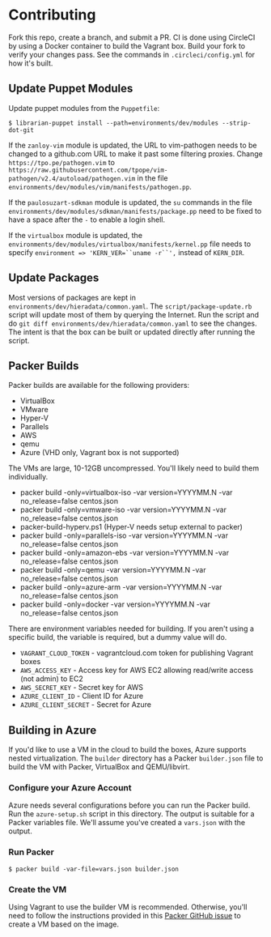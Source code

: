 # Contributing

Fork this repo, create a branch, and submit a PR. CI is done using CircleCI by using a Docker container to build the Vagrant box. Build your fork to verify your changes pass. See the commands in `.circleci/config.yml` for how it's built.

## Update Puppet Modules

Update puppet modules from the `Puppetfile`:
```shell
$ librarian-puppet install --path=environments/dev/modules --strip-dot-git
```

If the `zanloy-vim` module is updated, the URL to vim-pathogen needs to be changed to a github.com URL to make it past some filtering proxies. Change `https://tpo.pe/pathogen.vim` to `https://raw.githubusercontent.com/tpope/vim-pathogen/v2.4/autoload/pathogen.vim` in the file `environments/dev/modules/vim/manifests/pathogen.pp`.

If the `paulosuzart-sdkman` module is updated, the `su` commands in the file `environments/dev/modules/sdkman/manifests/package.pp` need to be fixed to have a space after the ` - ` to enable a login shell.

If the `virtualbox` module is updated, the `environments/dev/modules/virtualbox/manifests/kernel.pp` file needs to specify `environment => 'KERN_VER=``uname -r``',` instead of `KERN_DIR`.

## Update Packages

Most versions of packages are kept in `environments/dev/hieradata/common.yaml`. The `script/package-update.rb` script will update most of them by querying the Internet. Run the script and do `git diff environments/dev/hieradata/common.yaml` to see the changes. The intent is that the box can be built or updated directly after running the script.

## Packer Builds

Packer builds are available for the following providers:

* VirtualBox
* VMware
* Hyper-V
* Parallels
* AWS
* qemu
* Azure (VHD only, Vagrant box is not supported)

The VMs are large, 10-12GB uncompressed. You'll likely need to build them individually.

* packer build -only=virtualbox-iso -var version=YYYYMM.N -var no_release=false centos.json
* packer build -only=vmware-iso     -var version=YYYYMM.N -var no_release=false centos.json
* packer-build-hyperv.ps1           (Hyper-V needs setup external to packer)
* packer build -only=parallels-iso  -var version=YYYYMM.N -var no_release=false centos.json
* packer build -only=amazon-ebs     -var version=YYYYMM.N -var no_release=false centos.json
* packer build -only=qemu           -var version=YYYYMM.N -var no_release=false centos.json
* packer build -only=azure-arm      -var version=YYYYMM.N -var no_release=false centos.json
* packer build -only=docker         -var version=YYYYMM.N -var no_release=false centos.json

There are environment variables needed for building. If you aren't using a specific build, the variable is required, but a dummy value will do.

* `VAGRANT_CLOUD_TOKEN` - vagrantcloud.com token for publishing Vagrant boxes
* `AWS_ACCESS_KEY` - Access key for AWS EC2 allowing read/write access (not admin) to EC2
* `AWS_SECRET_KEY` - Secret key for AWS
* `AZURE_CLIENT_ID` - Client ID for Azure
* `AZURE_CLIENT_SECRET` - Secret for Azure

## Building in Azure

If you'd like to use a VM in the cloud to build the boxes, Azure supports nested virtualization. The `builder` directory has a Packer `builder.json` file to build the VM with Packer, VirtualBox and QEMU/libvirt.

### Configure your Azure Account

Azure needs several configurations before you can run the Packer build. Run the `azure-setup.sh` script in this directory. The output is suitable for a Packer variables file. We'll assume you've created a `vars.json` with the output.

### Run Packer

```shell
$ packer build -var-file=vars.json builder.json
```

### Create the VM

Using Vagrant to use the builder VM is recommended. Otherwise, you'll need to follow the instructions provided in this [Packer GitHub issue](https://github.com/Azure/packer-azure/issues/201) to create a VM based on the image.
